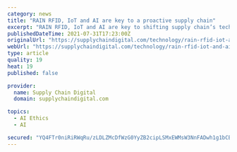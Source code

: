 ```yaml
---
category: news
title: "RAIN RFID, IoT and AI are key to a proactive supply chain"
excerpt: "RAIN RFID, IoT and AI are key to shifting supply chain’s technology adoption from reactive to proactive in the post-pandemic era"
publishedDateTime: 2021-07-31T17:23:00Z
originalUrl: "https://supplychaindigital.com/technology/rain-rfid-iot-and-ai-are-key-proactive-supply-chain?page=14"
webUrl: "https://supplychaindigital.com/technology/rain-rfid-iot-and-ai-are-key-proactive-supply-chain?page=14"
type: article
quality: 19
heat: 19
published: false

provider:
  name: Supply Chain Digital
  domain: supplychaindigital.com

topics:
  - AI Ethics
  - AI

secured: "YQ4FTr0niRiRWqRu/zLDLZMcDfWzG0YyZB2cipLSMxEWMsW3NnFADwh1g1bCBJAjjNh7PKr9Xh0ZN/a+8O9oOEQwxJjBDugG2ilEnV9fR3FHu8XMPyZCTSLC7PqI7PT+34BSsvjTe5NyrgcgvAUn2hvxd1M+Ng91aGYNhlvJ1HF/kQFFT8/mXGpe44qkGuvsTAlmrlrb/xPm3gtgZIBkFQqTanScvuphBBMAGELFb1/dR8D1dKp6QbZXJpu7ZIzU/0YluEzY83Watnpo45xziMvnI4vEkFefcOulLc0MP/GT3Zxq4hZ1jMQFOgy6dXp2clp5pF6EImlmoxfzQai4s3VSrwcxa12OJALWRMl1rSo=;cSzP2nUNX4FR+cw4RI/cPQ=="
---
```


